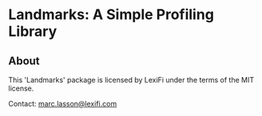 Landmarks: A Simple Profiling Library
=====================================

About
-----

This 'Landmarks' package is licensed by LexiFi under the terms of the
MIT license.

Contact: marc.lasson@lexifi.com
